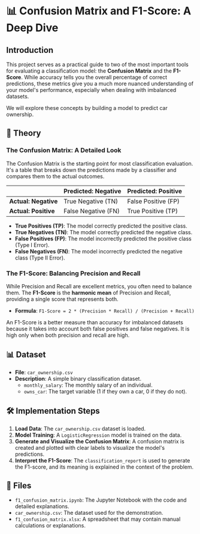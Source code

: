 # 📊 Confusion Matrix and F1-Score: A Deep Dive

## Introduction

This project serves as a practical guide to two of the most important tools for evaluating a classification model: the **Confusion Matrix** and the **F1-Score**. While accuracy tells you the overall percentage of correct predictions, these metrics give you a much more nuanced understanding of your model's performance, especially when dealing with imbalanced datasets.

We will explore these concepts by building a model to predict car ownership.

## 🧠 Theory

### The Confusion Matrix: A Detailed Look

The Confusion Matrix is the starting point for most classification evaluation. It's a table that breaks down the predictions made by a classifier and compares them to the actual outcomes.

|                | **Predicted: Negative** | **Predicted: Positive** |
|----------------|-------------------------|-------------------------|
| **Actual: Negative** | True Negative (TN)      | False Positive (FP)     |
| **Actual: Positive** | False Negative (FN)     | True Positive (TP)      |

-   **True Positives (TP)**: The model correctly predicted the positive class.
-   **True Negatives (TN)**: The model correctly predicted the negative class.
-   **False Positives (FP)**: The model incorrectly predicted the positive class (Type I Error).
-   **False Negatives (FN)**: The model incorrectly predicted the negative class (Type II Error).

### The F1-Score: Balancing Precision and Recall

While Precision and Recall are excellent metrics, you often need to balance them. The **F1-Score** is the **harmonic mean** of Precision and Recall, providing a single score that represents both.

-   **Formula**: `F1-Score = 2 * (Precision * Recall) / (Precision + Recall)`

An F1-Score is a better measure than accuracy for imbalanced datasets because it takes into account both false positives and false negatives. It is high only when both precision and recall are high.

## 📊 Dataset

-   **File**: `car_ownership.csv`
-   **Description**: A simple binary classification dataset.
    -   `monthly_salary`: The monthly salary of an individual.
    -   `owns_car`: The target variable (1 if they own a car, 0 if they do not).

## 🛠 Implementation Steps

1.  **Load Data**: The `car_ownership.csv` dataset is loaded.
2.  **Model Training**: A `LogisticRegression` model is trained on the data.
3.  **Generate and Visualize the Confusion Matrix**: A confusion matrix is created and plotted with clear labels to visualize the model's predictions.
4.  **Interpret the F1-Score**: The `classification_report` is used to generate the F1-score, and its meaning is explained in the context of the problem.

## 📂 Files

-   `f1_confusion_matrix.ipynb`: The Jupyter Notebook with the code and detailed explanations.
-   `car_ownership.csv`: The dataset used for the demonstration.
-   `f1_confusion_matrix.xlsx`: A spreadsheet that may contain manual calculations or explanations.

